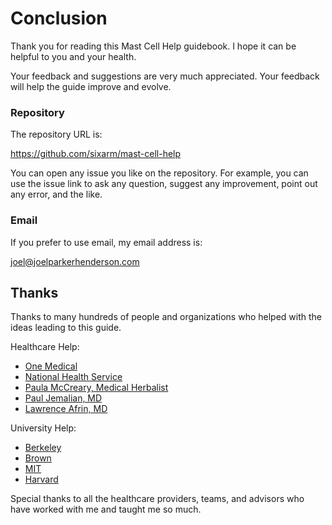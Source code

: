 <!--
source: gpt-3 + jph editing
tags: meta
-->

# Conclusion

Thank you for reading this Mast Cell Help guidebook. I hope it can be helpful to you and your health.

Your feedback and suggestions are very much appreciated. Your feedback will help the guide improve and evolve.

### Repository

The repository URL is:

<https://github.com/sixarm/mast-cell-help>

You can open any issue you like on the repository. For example, you can use the issue link to ask any question, suggest any improvement, point out any error, and the like.

### Email

If you prefer to use email, my email address is:

[joel@joelparkerhenderson.com](mailto:joel@joelparkerhenderson.com)


## Thanks

Thanks to many hundreds of people and organizations who helped with the ideas leading to this guide.

Healthcare Help:

* [One Medical](https://onemedical.com/)
* [National Health Service](https://www.nhs.wales/)
* [Paula McCreary, Medical Herbalist](https://paulamccrearyherbalist.co.uk/)
* [Paul Jemalian, MD](https://stanfordhealthcare.org/doctors/j/paul-jemelian.html)
* [Lawrence Afrin, MD](https://aimcenterpm.com/dr-lawrence-afrin/)

University Help:

* [Berkeley](https://berkeley.edu)
* [Brown](https://brown.edu)
* [MIT](https://mit.edu)
* [Harvard](https://harvard.edu)

Special thanks to all the healthcare providers, teams, and advisors who have worked with me and taught me so much.
